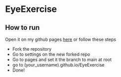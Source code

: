 # EyeExercise

## How to run
Open it on my github pages [here](tekkyneko.github.io/EyeExercise) or follow these steps
- Fork the repository
- Go to settings on the new forked repo
- Go to pages and set it the branch to main at root
- go to (your_username).github.io/EyeExercise
- Done!
